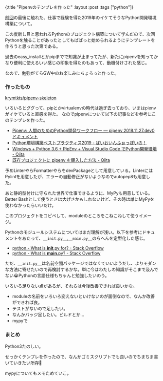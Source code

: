 {:title "Pipenvのテンプレを作った"
 :layout :post
 :tags  ["python"]}

[前回](/posts/2019-04-29-bias-amp-2issue)の最後に触れた、仕事で経験を得た2019年のイケてそうなPython開発環境構築について。

この度新し目と思われるPythonのプロジェクト構築について学んだので、次回Pythonを触ることがあったとしてもぱぱっと始められるようにテンプレートを作ろうと思った次第である。

過去のeasy_installとかpipまでで知識が止まってたが、新たにpipenvを知ってかなり便利に使えるいい感じの印象を得たのもあって、動機付けされた感じ。

なので、勉強がてらGW中のお楽しみにちょろっと作った。

### 作ったもの

[krymtkts/pipenv-skeleton](https://github.com/krymtkts/pipenv-skeleton)

いろいろとググって、pipとかvirtualenvの時代は過ぎ去っており、いまはpienvがイケていると直感を得た。
なのでpipenvについて以下の記事などを参考にこのテンプレを作った。

- [Pipenv: 人間のためのPython開発ワークフロー — pipenv 2018.11.27.dev0 ドキュメント](https://pipenv-ja.readthedocs.io/ja/translate-ja/)
- [Python環境構築ベストプラクティス2019 - ばいおいんふぉっぽいの！](https://www.natsukium.com/blog/2019-02-18/python/)
- [Windows + Python 3.6 + PipEnv + Visual Studio Code でPython開発環境 - Qiita](https://qiita.com/youkidkk/items/b6a6e39ee3a109001c75)
- [既存プロジェクトに pipenv を導入した方法 - Qiita](https://qiita.com/tonluqclml/items/b09f4a5ed04ebcbd0af1)

予めLinterやらFormatterやらをdevPackageとして用意している。LinterにはPylintを用意したが、エラーの自動修正がないようなのでautopep8も用意した。

あと静的型付けに守られた世界で仕事できるように、MyPyも用意している。Better Bashとして使うときは大げさかもしれないけど、その時は単にMyPyを使わなかったらいいだけ。

このプロジェクトをコピペして、moduleのところをこねこねして使うイメージ。

Pythonのモジュールシステムについてはまだ理解が浅い。以下を参考にドキュメントをあたって、`__init.py__`,`__main.py__`のらへんを定型化した感じ。

- [python - What is __init__.py for? - Stack Overflow](https://stackoverflow.com/questions/448271/what-is-init-py-for)
- [python - What is __main__.py? - Stack Overflow](https://stackoverflow.com/questions/4042905/what-is-main-py)

ただ、`__init.py__`は名前空間パッケージではなくていいようだし、よりモダンな方法に寄せたいので再検討するかな。単に今はわたしの知識がそこまで及んでない😭Pythonの言語仕様もちゃんと勉強したいのう。

いろいろ足りない点があるが、それらは今後改善できれば良いかな。

- moduleの名前をいろいろ変えないといけないのが面倒なので、なんか改善ができれば良。
- テストがないので足したい。
- なんかバッジ足したい。ビルドとか...
- mypyで

### まとめ

Python3たのしい。

せっかくテンプレを作ったので、なんかゴミスクリプトでも良いのでちまちま書いていきたい所存🤔

mypyについてもメモためていこ。